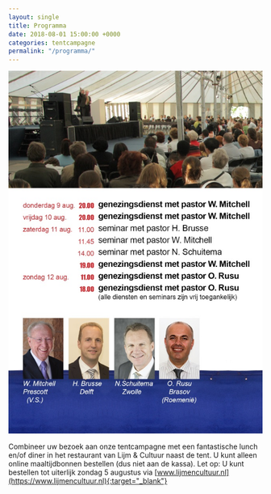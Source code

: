 ```yaml
---
layout: single
title: Programma
date: 2018-08-01 15:00:00 +0000
categories: tentcampagne
permalink: "/programma/"
---
```

![](/uploads/2018/05/16/programma-tentcampagne-de-deur-delft.jpg)

Combineer uw bezoek aan onze tentcampagne met een fantastische lunch en/of diner in het restaurant van Lijm & Cultuur naast de tent. U kunt alleen online maaltijdbonnen bestellen (dus niet aan de kassa). Let op: U kunt bestellen tot uiterlijk zondag 5 augustus via [www.lijmencultuur.nl](https://www.lijmencultuur.nl){:target="_blank"}